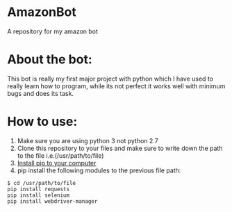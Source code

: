 # AmazonBot
A repository  for my amazon bot

# About the bot:
This bot is really my first major project with python which I have used to really learn how to program, while its not perfect it works well with minimum bugs and does its task.

# How to use:
1. Make sure you are using python 3 not python 2.7
2. Clone this repository to your files and make sure to write down the path to the file i.e.(/usr/path/to/file)
3. [Install pip to your computer](https://pip.pypa.io/en/stable/installation/)
3. pip install the following modules to the previous file path:
  ```
  $ cd /usr/path/to/file
  pip install requests
  pip install selenium
  pip install webdriver-manager
  ```
  
